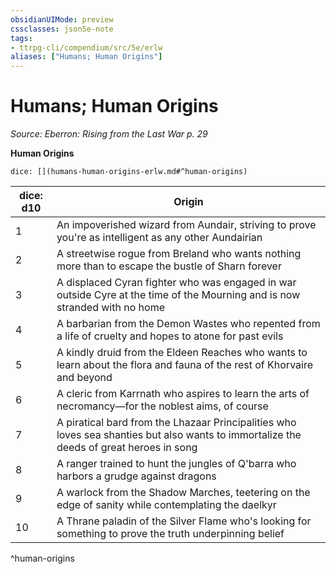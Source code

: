 ```yaml
---
obsidianUIMode: preview
cssclasses: json5e-note
tags:
- ttrpg-cli/compendium/src/5e/erlw
aliases: ["Humans; Human Origins"]
---
```

# Humans; Human Origins
*Source: Eberron: Rising from the Last War p. 29* 

**Human Origins**

`dice: [](humans-human-origins-erlw.md#^human-origins)`

| dice: d10 | Origin |
|-----------|--------|
| 1 | An impoverished wizard from Aundair, striving to prove you're as intelligent as any other Aundairian |
| 2 | A streetwise rogue from Breland who wants nothing more than to escape the bustle of Sharn forever |
| 3 | A displaced Cyran fighter who was engaged in war outside Cyre at the time of the Mourning and is now stranded with no home |
| 4 | A barbarian from the Demon Wastes who repented from a life of cruelty and hopes to atone for past evils |
| 5 | A kindly druid from the Eldeen Reaches who wants to learn about the flora and fauna of the rest of Khorvaire and beyond |
| 6 | A cleric from Karrnath who aspires to learn the arts of necromancy—for the noblest aims, of course |
| 7 | A piratical bard from the Lhazaar Principalities who loves sea shanties but also wants to immortalize the deeds of great heroes in song |
| 8 | A ranger trained to hunt the jungles of Q'barra who harbors a grudge against dragons |
| 9 | A warlock from the Shadow Marches, teetering on the edge of sanity while contemplating the daelkyr |
| 10 | A Thrane paladin of the Silver Flame who's looking for something to prove the truth underpinning belief |
^human-origins